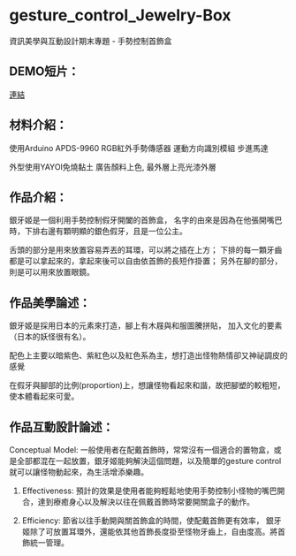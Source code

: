 # gesture_control_Jewelry-Box
資訊美學與互動設計期末專題 - 手勢控制首飾盒

## DEMO短片：
[連結](https://youtu.be/IZnPQusfKbg)

## 材料介紹：
使用Arduino
APDS-9960 RGB紅外手勢傳感器 運動方向識別模組
步進馬達

外型使用YAYOI免燒黏土
廣告顏料上色, 最外層上亮光漆外層

## 作品介紹：
銀牙姬是一個利用手勢控制假牙開闔的首飾盒，
名字的由來是因為在他張開嘴巴時，下排右邊有顆明顯的銀色假牙，且是一位公主。

舌頭的部分是用來放置容易弄丟的耳環，可以將之插在上方；
下排的每一顆牙齒都是可以拿起來的，拿起來後可以自由依首飾的長短作掛置；
另外在腳的部分，則是可以用來放置眼鏡。

## 作品美學論述：
銀牙姬是採用日本的元素來打造，腳上有木屐與和服圖騰拼貼，
加入文化的要素（日本的妖怪很有名）。

配色上主要以暗紫色、紫紅色以及紅色系為主，想打造出怪物熱情卻又神祕調皮的感覺

在假牙與腳部的比例(proportion)上，想讓怪物看起來和諧，故把腳塑的較粗短，使本體看起來可愛。

## 作品互動設計論述：
Conceptual Model: 一般使用者在配戴首飾時，常常沒有一個適合的置物盒，或是全部都混在一起放置，銀牙姬能夠解決這個問題，以及簡單的gesture control就可以讓怪物動起來，為生活增添樂趣。

1.	Effectiveness: 預計的效果是使用者能夠輕鬆地使用手勢控制小怪物的嘴巴開合，達到療癒身心以及解決以往在佩戴首飾時常要開關盒子的動作。

2.	Efficiency: 節省以往手動開與關首飾盒的時間，使配戴首飾更有效率，
銀牙姬除了可放置耳環外，還能依其他首飾長度掛至怪物牙齒上，自由度高。將首飾統一管理。
